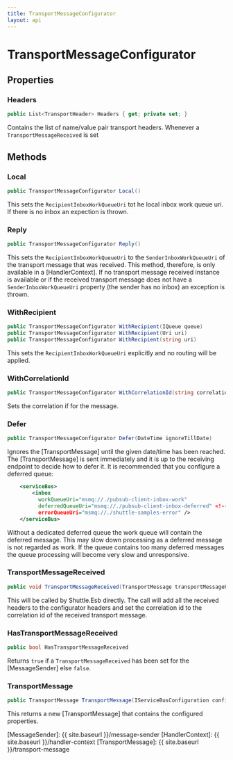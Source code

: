 ```yaml
---
title: TransportMessageConfigurator
layout: api
---
```

# TransportMessageConfigurator

## Properties

### Headers

~~~ c#
public List<TransportHeader> Headers { get; private set; }
~~~

Contains the list of name/value pair transport headers.  Whenever a `TransportMessageReceived` is set 

## Methods

### Local

~~~ c#
public TransportMessageConfigurator Local()
~~~

This sets the `RecipientInboxWorkQueueUri` tot he local inbox work queue uri.  If there is no inbox an expection is thrown.

### Reply

~~~ c#
public TransportMessageConfigurator Reply()
~~~

This sets the `RecipientInboxWorkQueueUri` to the `SenderInboxWorkQueueUri` of the transport message that was received.  This method, therefore, is only available in a [HandlerContext].  If no transport message received instance is available or if the received transport message does not have a `SenderInboxWorkQueueUri` property (the sender has no inbox) an exception is thrown.

### WithRecipient

~~~ c#
public TransportMessageConfigurator WithRecipient(IQueue queue)
public TransportMessageConfigurator WithRecipient(Uri uri)
public TransportMessageConfigurator WithRecipient(string uri)
~~~

This sets the `RecipientInboxWorkQueueUri` explicitly and no routing will be applied.

### WithCorrelationId

~~~ c#
public TransportMessageConfigurator WithCorrelationId(string correlationId)
~~~

Sets the correlation if for the message.

### Defer

~~~ c#
public TransportMessageConfigurator Defer(DateTime ignoreTillDate)
~~~

Ignores the [TransportMessage] until the given date/time has been reached.  The [TransportMessage] is sent immediately and it is up to the receiving endpoint to decide how to defer it.  It is recommended that you configure a deferred queue:

~~~ xml
	<serviceBus>
		<inbox
		  workQueueUri="msmq://./pubsub-client-inbox-work"
		  deferredQueueUri="msmq://./pubsub-client-inbox-deferred" <!-- THE DEFERRED QUEUE STORE -->
		  errorQueueUri="msmq://./shuttle-samples-error" />
	</serviceBus>
~~~

Without a dedicated deferred queue the work queue will contain the deferred message.  This may slow down processing as a deferred message is not regarded as work.  If the queue contains too many deferred messages the queue processing will become very slow and unresponsive.

### TransportMessageReceived

~~~ c#
public void TransportMessageReceived(TransportMessage transportMessageReceived)
~~~

This will be called by Shuttle.Esb directly.  The call will add all the received headers to the configurator headers and set the correlation id to the correlation id of the received transport message.

### HasTransportMessageReceived

~~~ c#
public bool HasTransportMessageReceived
~~~

Returns `true` if a `TransportMessageReceived` has been set for the [MessageSender] else `false`.

### TransportMessage

~~~ c#
public TransportMessage TransportMessage(IServiceBusConfiguration configuration)
~~~

This returns a new [TransportMessage] that contains the configured properties.

[MessageSender]: {{ site.baseurl }}/message-sender
[HandlerContext]: {{ site.baseurl }}/handler-context
[TransportMessage]: {{ site.baseurl }}/transport-message
